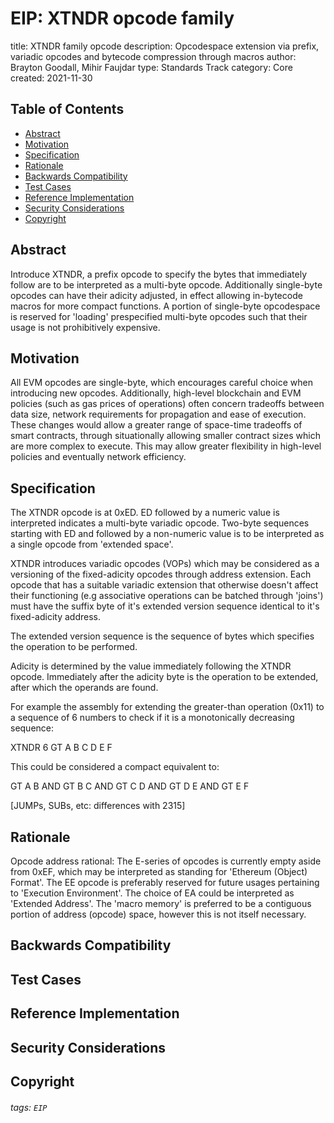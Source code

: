 # EIP: XTNDR opcode family

title: XTNDR family opcode
description: Opcodespace extension via prefix, variadic opcodes and bytecode compression through macros
author: Brayton Goodall, Mihir Faujdar
type: Standards Track
category: Core
created: 2021-11-30


## Table of Contents
- [Abstract](#Abstract)
- [Motivation](#Motivation)
- [Specification](#Specification)
- [Rationale](#Rationale)
- [Backwards Compatibility](#Backwards-Compatibility)
- [Test Cases](#Test-Cases)
- [Reference Implementation](#Reference-Implementation)
- [Security Considerations](#Security-Considerations)
- [Copyright](#Copyright)

## Abstract
Introduce XTNDR, a prefix opcode to specify the bytes that immediately follow are to be interpreted as a multi-byte opcode. Additionally single-byte opcodes can have their adicity adjusted, in effect allowing in-bytecode macros for more compact functions. A portion of single-byte opcodespace is reserved for 'loading' prespecified multi-byte opcodes such that their usage is not prohibitively expensive. 


## Motivation

All EVM opcodes are single-byte, which encourages careful choice when introducing new opcodes. 
Additionally, high-level blockchain and EVM policies (such as gas prices of operations) often concern tradeoffs between data size, network requirements for propagation and ease of execution. These changes would allow a greater range of space-time tradeoffs of smart contracts, through situationally allowing smaller contract sizes which are more complex to execute. This may allow greater flexibility in high-level policies and eventually network efficiency.

## Specification

The XTNDR opcode is at 0xED. 
ED followed by a numeric value is interpreted indicates a multi-byte variadic opcode.
Two-byte sequences starting with ED and followed by a non-numeric value is to be interpreted as a single opcode from 'extended space'.


XTNDR introduces variadic opcodes (VOPs) which may be considered as a versioning of the fixed-adicity opcodes through address extension. Each opcode that has a suitable variadic extension that otherwise doesn't affect their functioning (e.g associative operations can be batched through 'joins') must have the suffix byte of it's extended version sequence identical to it's fixed-adicity address.

The extended version sequence is the sequence of bytes which specifies the operation to be performed.

Adicity is determined by the value immediately following the XTNDR opcode. Immediately after the adicity byte is the operation to be extended, after which the operands are found. 

For example the assembly for extending the greater-than operation (0x11) to a sequence of 6 numbers to check if it is a monotonically decreasing sequence: 

XTNDR 6 GT A B C D E F

This could be considered a compact equivalent to:

GT A B AND
GT B C AND 
GT C D AND
GT D E AND
GT E F


[JUMPs, SUBs, etc: differences with 2315]


## Rationale




Opcode address rational:
The E-series of opcodes is currently empty aside from 0xEF, which may be interpreted as standing for 'Ethereum (Object) Format'. The EE opcode is preferably reserved for future usages pertaining to 'Execution Environment'. 
The choice of EA could be interpreted as 'Extended Address'.
The 'macro memory' is preferred to be a contiguous portion of address (opcode) space, however this is not itself necessary.

## Backwards Compatibility

## Test Cases

## Reference Implementation

## Security Considerations

## Copyright

###### tags: `EIP`
